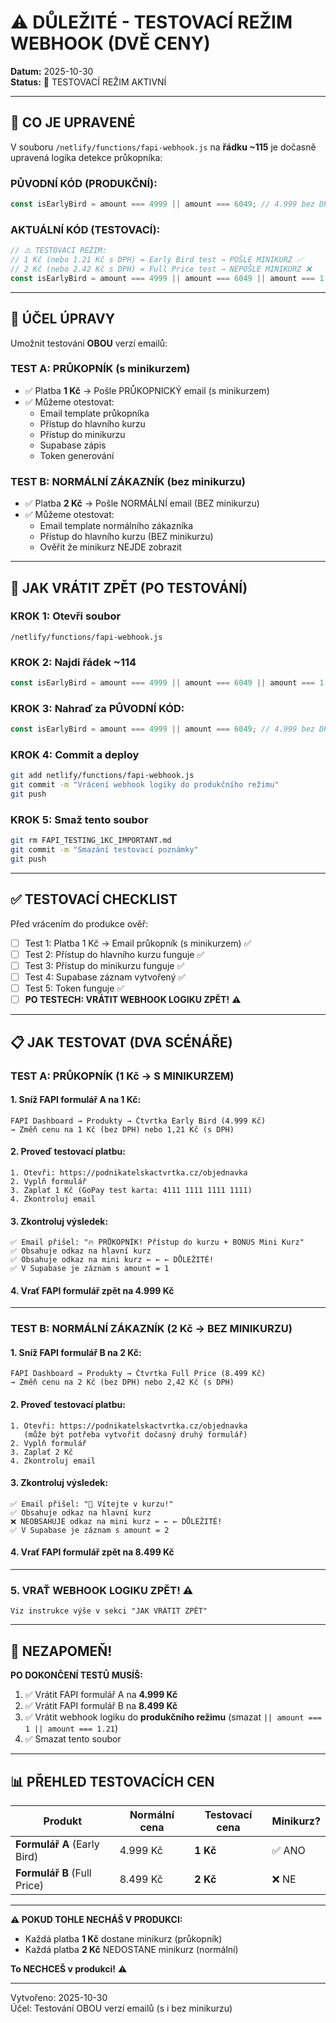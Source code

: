 # ⚠️ DŮLEŽITÉ - TESTOVACÍ REŽIM WEBHOOK (DVĚ CENY)

**Datum:** 2025-10-30  
**Status:** 🧪 TESTOVACÍ REŽIM AKTIVNÍ

---

## 🚨 CO JE UPRAVENÉ

V souboru `/netlify/functions/fapi-webhook.js` na **řádku ~115** je dočasně upravená logika detekce průkopníka:

### **PŮVODNÍ KÓD (PRODUKČNÍ):**
```javascript
const isEarlyBird = amount === 4999 || amount === 6049; // 4.999 bez DPH nebo 6.049 s DPH
```

### **AKTUÁLNÍ KÓD (TESTOVACÍ):**
```javascript
// ⚠️ TESTOVACÍ REŽIM:
// 1 Kč (nebo 1.21 Kč s DPH) = Early Bird test → POŠLE MINIKURZ ✅
// 2 Kč (nebo 2.42 Kč s DPH) = Full Price test → NEPOŠLE MINIKURZ ❌
const isEarlyBird = amount === 4999 || amount === 6049 || amount === 1 || amount === 1.21;
```

---

## 🎯 ÚČEL ÚPRAVY

Umožnit testování **OBOU** verzí emailů:

### **TEST A: PRŮKOPNÍK (s minikurzem)**
- ✅ Platba **1 Kč** → Pošle PRŮKOPNICKÝ email (s minikurzem)
- ✅ Můžeme otestovat:
  - Email template průkopníka
  - Přístup do hlavního kurzu
  - Přístup do minikurzu
  - Supabase zápis
  - Token generování

### **TEST B: NORMÁLNÍ ZÁKAZNÍK (bez minikurzu)**
- ✅ Platba **2 Kč** → Pošle NORMÁLNÍ email (BEZ minikurzu)
- ✅ Můžeme otestovat:
  - Email template normálního zákazníka
  - Přístup do hlavního kurzu (BEZ minikurzu)
  - Ověřit že minikurz NEJDE zobrazit

---

## 🔄 JAK VRÁTIT ZPĚT (PO TESTOVÁNÍ)

### **KROK 1:** Otevři soubor
```
/netlify/functions/fapi-webhook.js
```

### **KROK 2:** Najdi řádek ~114
```javascript
const isEarlyBird = amount === 4999 || amount === 6049 || amount === 1 || amount === 1.21; // TESTING: včetně 1 Kč!
```

### **KROK 3:** Nahraď za PŮVODNÍ KÓD:
```javascript
const isEarlyBird = amount === 4999 || amount === 6049; // 4.999 bez DPH nebo 6.049 s DPH
```

### **KROK 4:** Commit a deploy
```bash
git add netlify/functions/fapi-webhook.js
git commit -m "Vrácení webhook logiky do produkčního režimu"
git push
```

### **KROK 5:** Smaž tento soubor
```bash
git rm FAPI_TESTING_1KC_IMPORTANT.md
git commit -m "Smazání testovací poznámky"
git push
```

---

## ✅ TESTOVACÍ CHECKLIST

Před vrácením do produkce ověř:

- [ ] Test 1: Platba 1 Kč → Email průkopník (s minikurzem) ✅
- [ ] Test 2: Přístup do hlavního kurzu funguje ✅
- [ ] Test 3: Přístup do minikurzu funguje ✅
- [ ] Test 4: Supabase záznam vytvořený ✅
- [ ] Test 5: Token funguje ✅
- [ ] **PO TESTECH: VRÁTIT WEBHOOK LOGIKU ZPĚT!** ⚠️

---

## 📋 JAK TESTOVAT (DVA SCÉNÁŘE)

### **TEST A: PRŮKOPNÍK (1 Kč → S MINIKURZEM)**

#### **1. Sníž FAPI formulář A na 1 Kč:**
```
FAPI Dashboard → Produkty → Čtvrtka Early Bird (4.999 Kč) 
→ Změň cenu na 1 Kč (bez DPH) nebo 1,21 Kč (s DPH)
```

#### **2. Proveď testovací platbu:**
```
1. Otevři: https://podnikatelskactvrtka.cz/objednavka
2. Vyplň formulář
3. Zaplať 1 Kč (GoPay test karta: 4111 1111 1111 1111)
4. Zkontroluj email
```

#### **3. Zkontroluj výsledek:**
```
✅ Email přišel: "🔥 PRŮKOPNÍK! Přístup do kurzu + BONUS Mini Kurz"
✅ Obsahuje odkaz na hlavní kurz
✅ Obsahuje odkaz na mini kurz ← ← ← DŮLEŽITÉ!
✅ V Supabase je záznam s amount = 1
```

#### **4. Vrať FAPI formulář zpět na 4.999 Kč**

---

### **TEST B: NORMÁLNÍ ZÁKAZNÍK (2 Kč → BEZ MINIKURZU)**

#### **1. Sníž FAPI formulář B na 2 Kč:**
```
FAPI Dashboard → Produkty → Čtvrtka Full Price (8.499 Kč) 
→ Změň cenu na 2 Kč (bez DPH) nebo 2,42 Kč (s DPH)
```

#### **2. Proveď testovací platbu:**
```
1. Otevři: https://podnikatelskactvrtka.cz/objednavka
   (může být potřeba vytvořit dočasný druhý formulář)
2. Vyplň formulář
3. Zaplať 2 Kč
4. Zkontroluj email
```

#### **3. Zkontroluj výsledek:**
```
✅ Email přišel: "🎉 Vítejte v kurzu!"
✅ Obsahuje odkaz na hlavní kurz
❌ NEOBSAHUJE odkaz na mini kurz ← ← ← DŮLEŽITÉ!
✅ V Supabase je záznam s amount = 2
```

#### **4. Vrať FAPI formulář zpět na 8.499 Kč**

---

### **5. VRAŤ WEBHOOK LOGIKU ZPĚT!** ⚠️
```
Viz instrukce výše v sekci "JAK VRÁTIT ZPĚT"
```

---

## 🚨 NEZAPOMEŇ!

**PO DOKONČENÍ TESTŮ MUSÍŠ:**

1. ✅ Vrátit FAPI formulář A na **4.999 Kč**
2. ✅ Vrátit FAPI formulář B na **8.499 Kč**
3. ✅ Vrátit webhook logiku do **produkčního režimu** (smazat `|| amount === 1 || amount === 1.21`)
4. ✅ Smazat tento soubor

---

## 📊 PŘEHLED TESTOVACÍCH CEN

| Produkt | Normální cena | Testovací cena | Minikurz? |
|---------|---------------|----------------|-----------|
| **Formulář A** (Early Bird) | 4.999 Kč | **1 Kč** | ✅ ANO |
| **Formulář B** (Full Price) | 8.499 Kč | **2 Kč** | ❌ NE |

---

**⚠️ POKUD TOHLE NECHÁŠ V PRODUKCI:**
- Každá platba **1 Kč** dostane minikurz (průkopník)
- Každá platba **2 Kč** NEDOSTANE minikurz (normální)

**To NECHCEŠ v produkci!** ⚠️

---

Vytvořeno: 2025-10-30  
Účel: Testování OBOU verzí emailů (s i bez minikurzu)
